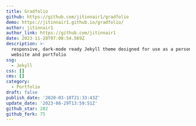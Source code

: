 ```yaml
---
title: Gradfolio
github: https://github.com/jitinnair1/gradfolio
demo: https://jitinnair1.github.io/gradfolio/
author: jitinnair1
author_link: https://github.com/jitinnair1
date: 2023-11-28T07:08:54.569Z
description: >-
  responsive, dark-mode ready Jekyll theme designed for use as a personal
  website and portfolio
ssg:
  - Jekyll
css: []
cms: []
category:
  - Portfolio
draft: false
publish_date: '2020-03-18T21:33:43Z'
update_date: '2023-08-29T13:59:51Z'
github_star: 202
github_fork: 75
---
```

